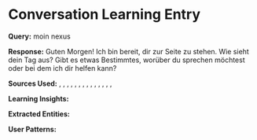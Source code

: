 
# Conversation Learning Entry

**Query:** moin nexus

**Response:** Guten Morgen! Ich bin bereit, dir zur Seite zu stehen. Wie sieht dein Tag aus? Gibt es etwas Bestimmtes, worüber du sprechen möchtest oder bei dem ich dir helfen kann?

**Sources Used:** , , , , , , , , , , , , , , 

**Learning Insights:**


**Extracted Entities:** 

**User Patterns:** 
